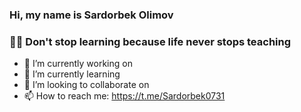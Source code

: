 ### Hi, my name is Sardorbek Olimov

### 👨‍🎓 Don't stop learning because life never stops teaching

- 🔭 I’m currently working on
- 🌱 I’m currently learning
- 👯 I’m looking to collaborate on
- 📫 How to reach me: https://t.me/Sardorbek0731
